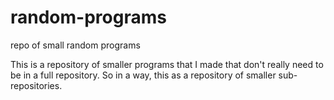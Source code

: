 # random-programs
repo of small random programs

This is a repository of smaller programs that I made that don't really need to be in a full repository. So in a way, this as a repository of smaller sub-repositories.
